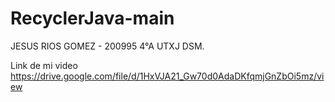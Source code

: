# RecyclerJava-main
JESUS RIOS GOMEZ - 200995 4°A UTXJ DSM.

Link de mi video
https://drive.google.com/file/d/1HxVJA21_Gw70d0AdaDKfqmjGnZbOi5mz/view
